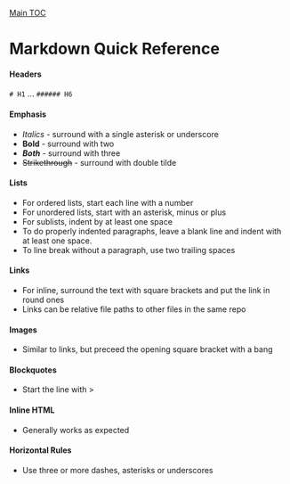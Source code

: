 [Main TOC](../README.md)
# Markdown Quick Reference
#### Headers

`# H1`
...
`###### H6`

#### Emphasis

- *Italics* - surround with a single asterisk or underscore
- **Bold** - surround with two
- ***Both*** - surround with three
- ~~Strikethrough~~ - surround with double tilde

#### Lists
- For ordered lists, start each line with a number
- For unordered lists, start with an asterisk, minus or plus
- For sublists, indent by at least one space	
- To do properly indented paragraphs, leave a blank line and indent with at least one space.
- To line break without a paragraph, use two trailing spaces

#### Links
- For inline, surround the text with square brackets and put the link in round ones
- Links can be relative file paths to other files in the same repo

#### Images
- Similar to links, but preceed the opening square bracket with a bang

#### Blockquotes
- Start the line with >

#### Inline HTML
- Generally works as expected

#### Horizontal Rules
- Use three or more dashes, asterisks or underscores

